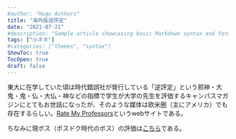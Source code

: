```yaml
---
#author: "Hugo Authors"
title: "海外版逆評定"
date: "2021-07-21"
#description: "Sample article showcasing basic Markdown syntax and formatting for HTML elements."
tags: ["小ネタ"]
#categories: ["themes", "syntax"]
ShowToc: true
TocOpen: true
draft: false
---
```



東大に在学していた頃は時代錯誤社が発行している「逆評定」という邪神・大鬼・鬼・仏・大仏・神などの指標で学生が大学の先生を評価するキャンパスマガジンにとてもお世話になったが、そのような媒体は欧米圏（主にアメリカ）でも存在するらしい。[Rate My Professors](https://www.ratemyprofessors.com/)というwebサイトである。

ちなみに現ボス（ポスドク時代のボス）の評価は[こちら](https://www.ratemyprofessors.com/ShowRatings.jsp?tid=2465042)である。
